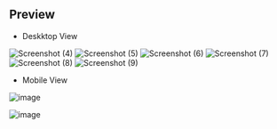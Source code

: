 ## Preview
- Deskktop View

![Screenshot (4)](https://github.com/souvik-wizard/Adroit-Alliance-Assignment/assets/103851921/37cd5f1e-4974-494b-99c5-fd6fb1a5c927)
![Screenshot (5)](https://github.com/souvik-wizard/Adroit-Alliance-Assignment/assets/103851921/49093cf2-8f57-4aea-80bd-166dc8514cf2)
![Screenshot (6)](https://github.com/souvik-wizard/Adroit-Alliance-Assignment/assets/103851921/b2497c5a-4ecf-40bb-ae85-ad31f56d4874)
![Screenshot (7)](https://github.com/souvik-wizard/Adroit-Alliance-Assignment/assets/103851921/b3865010-14f1-4f07-a401-94e02fbc7224)
![Screenshot (8)](https://github.com/souvik-wizard/Adroit-Alliance-Assignment/assets/103851921/fb896890-ba49-4736-adfc-8c36bccddf59)
![Screenshot (9)](https://github.com/souvik-wizard/Adroit-Alliance-Assignment/assets/103851921/208ae864-3222-4ebc-bf40-a9a26e5399b0)


- Mobile View

 ![image](https://github.com/souvik-wizard/Adroit-Alliance-Assignment/assets/103851921/057235be-a17a-4a07-8310-076ff11ad627)

 ![image](https://github.com/souvik-wizard/Adroit-Alliance-Assignment/assets/103851921/f33b2175-281b-48d9-af36-65daa71f69ac)
